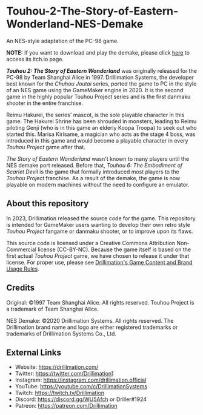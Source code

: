 # Touhou-2-The-Story-of-Eastern-Wonderland-NES-Demake
An NES-style adaptation of the PC-98 game.

**NOTE:** If you want to download and play the demake, please click [here](https://drillimation.itch.io/touhou-2-the-story-of-eastern-wonderland) to access its itch.io page.

***Touhou 2: The Story of Eastern Wonderland*** was originally released for the PC-98 by Team Shanghai Alice in 1997. Drillimation Systems, the developer best known for the *Chuhou Joutai* series, ported the game to PC in the style of an NES game using the GameMaker engine in 2020. It is the second game in the highly popular Touhou Project series and is the first danmaku shooter in the entire franchise.

Reimu Hakurei, the series' mascot, is the sole playable character in this game. The Hakurei Shrine has been shrouded in monsters, leading to Reimu piloting Genji (who is in this game an elderly Koopa Troopa) to seek out who started this. Marisa Kirisame, a magician who acts as the stage 4 boss, was introduced in this game and would become a playable character in every *Touhou Project* game after that.

*The Story of Eastern Wonderland* wasn't known to many players until the NES demake port released. Before that, *Touhou 6: The Embodiment of Scarlet Devil* is the game that formally introduced most players to the *Touhou Project* franchise. As a result of the demake, the game is now playable on modern machines without the need to configure an emulator.

## About this repository
In 2023, Drillimation released the source code for the game. This repository is intended for GameMaker users wanting to develop their own retro style *Touhou Project* fangame or danmaku shooter, or to improve upon its flaws.

This source code is licensed under a Creative Commons Attribution Non-Commercial license (CC-BY-NC). Because the game itself is based on the first actual *Touhou Project* game, we have chosen to release it under that license. For proper use, please see [Drillimation's Game Content and Brand Usage Rules](https://drillimation.com/game-content-and-brand-usage-rules).

## Credits
Original:
©1997 Team Shanghai Alice. All rights reserved. Touhou Project is a trademark of Team Shanghai Alice.

NES Demake:
©2020 Drillimation Systems. All rights reserved. The Drillimation brand name and logo are either registered trademarks or trademarks of Drillimation Systems Co., Ltd.

## External Links
* Website: https://drillimation.com/
* Twitter: https://twitter.com/Drillimation1
* Instagram: https://instagram.com/drillimation.official
* YouTube: https://youtube.com/c/DrillimationSystems
* Twitch: https://twitch.tv/Drillimation
* Discord: https://discord.gg/WU5Afch or Driller#1924
* Patreon: https://patreon.com/Drillimation
